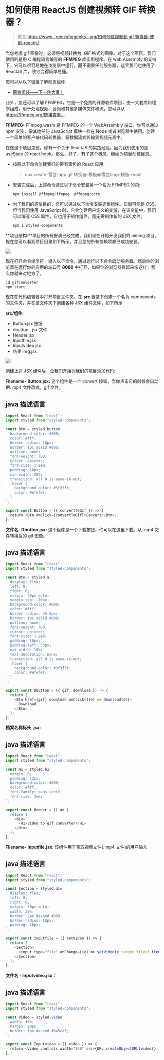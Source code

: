 # 如何使用 ReactJS 创建视频转 GIF 转换器？

> 原文:[https://www . geeksforgeeks . org/如何创建视频到 gif 转换器-使用-reactjs/](https://www.geeksforgeeks.org/how-to-create-a-video-to-gif-converter-using-reactjs/)

当您考虑 gif 图像时，必须将视频转换为. GIF 格式的图像。对于这个项目，我们使用的是用 C 编程语言编写的 **FFMPEG** 库实用程序。在 web Assembly 的支持下，它可以很容易地在浏览器中运行，而不需要任何服务器，这里我们也使用了 ReactJS 库，使它变得简单易懂。

您可以从以下链接了解网页组件:

*   [网络组装——下一件大事！](https://www.geeksforgeeks.org/webassembly-the-next-big-thing/)

此外，您还可以了解 FFMPEG，它是一个免费的开源软件项目，由一大套库和程序组成，用于处理视频、音频和其他多媒体文件和流，您可以从 https://ffmpeg.org/链接查看。

**FFMPEG:** FFmpeg.wasm 是 FFMPEG 的一个 WebAssembly 端口，你可以通过 npm 安装，像其他任何 JavaScript 模块一样在 Node 或者浏览器中使用。创建一个简单的客户端代码转换器，将数据流式传输到视频元素中。

在做这个项目之前，你有一个关于 ReactJS 的实践经验，因为我们使用的是 useState 的 react hook。那么，好了，有了这个概念，继续为项目创建目录。

*   按照以下命令创建我们的带有雪包的 React 应用:

    > npx create-雪包-app gif 转换器-模板@雪包/app-模板-react

*   安装完成后，上述命令通过以下命令安装另一个名为 FFMPEG 的包:

    ```jsx
    npm install @ffmpeg/ffmpeg  @ffmpeg/core
    ```

*   为了我们的造型目的，您可以通过以下命令安装造型组件。它很可能是 CSS，但当我们使用 JavaScript 时，它会创建用户定义的变量，在该变量中，我们可以编写 CSS 属性，它也用于制作组件，而无需制作新的 JSX 文件。

    ```jsx
    npm i styled-components
    ```

**项目结构:**项目的所有安装已经完成，我们现在开始开发我们的 aiming 项目。现在您可以看到项目目录如下所示，并且您的所有依赖项都已成功安装。

![](img/2e27a865bbd17250c95edefab70085ba.png)

现在打开命令提示符，键入以下命令，通过运行以下命令启动服务器。然后你的浏览器在运行你的应用的端口号 **8080** 中打开，如果你的浏览器看起来像这样，那么你就来对地方了。

```jsx
cd gifconverter
npm start
```

现在在代码编辑器中打开项目文件夹，在 **src** 目录下创建一个名为 components 的文件夹，并在该文件夹下创建各种 JSX 组件文件，如下所示

**src/组件:**

*   Button.jsx 按钮
*   dbutton . jsx 文件
*   Header.jsx
*   Inputfile.jsx
*   Inputvideo.jsx
*   结果 img.jsx

![](img/a118de77d559b8af19e9982e00490ea5.png)

创建上述 JSX 组件后，让我们开始为我们的项目添加代码:

**Filename- Button.jsx:** 这个组件是一个 convert 按钮，当你点击它的时候会自动把. mp4 文件改成。gif 文件。

## java 描述语言

```jsx
import React from "react";
import styled from "styled-components";

const Btn = styled.button`
  background-color: #000;
  color: #fff;
  border-radius: 18px;
  border: 1px solid #000;
  outline: none;
  font-weight: 700;
  cursor: pointer;
  font-size: 1.2em;
  padding: 10px;
  min-width: 20%;
  transition: all 0.2s ease-in-out;
  :hover {
    background-color: #3f3f3f;
    color: #efefef;
  }
`;

export const Button = ({ convertToGif }) => {
  return <Btn onClick={convertToGif}>Convert</Btn>;
};
```

**文件名- Dbutton.jsx:** 这个组件是一个下载按钮，你可以在这里下载。从. mp4 文件转换后的 gif 图像。

## java 描述语言

```jsx
import React from "react";
import styled from "styled-components";

const Btn = styled.a`
  display: flex;
  left: 0;
  right: 0;
  margin: 20px auto;
  margin-top: -20px;
  background-color: #000;
  color: #fff;
  border-radius: 35.5px;
  border: 1px solid #000;
  outline: none;
  font-weight: 700;
  cursor: pointer;
  font-size: 1.2em;
  padding: 10px;
  padding-left: 50px;
  max-width: 10%;
  text-decoration: none;
  transition: all 0.2s ease-in-out;
  :hover {
    background-color: #3f3f3f;
    color: #efefef;
  }
`;

export const Dbutton = ({ gif, download }) => {
  return (
    <Btn href={gif} download onClick={(e) => download(e)}>
      Download
    </Btn>
  );
};
```

**档案名称标头. jsx:**

## java 描述语言

```jsx
import React from "react";
import styled from "styled-components";

const H1 = styled.h1`
  margin: 0;
  padding: 12px;
  background-color: #000;
  color: #fff;
  font-family: sans-serif;
  font-size: 3em;
`;

export const Header = () => {
  return (
    <div>
      <H1>video to gif converter</H1>
    </div>
  );
};
```

**Filename- Inputfile.jsx:** 该组件用于获取视频文件(. mp4 文件)的用户输入

## java 描述语言

```jsx
import React from "react";
import styled from "styled-components";

const Section = styled.div`
  display: flex;
  left: 0;
  right: 0;
  margin: 50px auto;
  width: 30%;
  border: 2px dashed #000;
  border-radius: 18px;
  padding: 10px;
`;

export const Inputfile = ({ setVideo }) => {
  return (
    <Section>
      <input type="file" onChange={(e) => setVideo(e.target.files?.item(0))} />
    </Section>
  );
};
```

**文件名 - Inputvideo.jsx：**

## java 描述语言

```jsx
import React from "react";
import styled from "styled-components";

const Video = styled.video`
  width: 40%;
  margin: 20px;
  border: 1px dashed #045ca3;
`;

export const Inputvideo = ({ video }) => {
  return <Video controls width="250" src={URL.createObjectURL(video)} />;
};
```